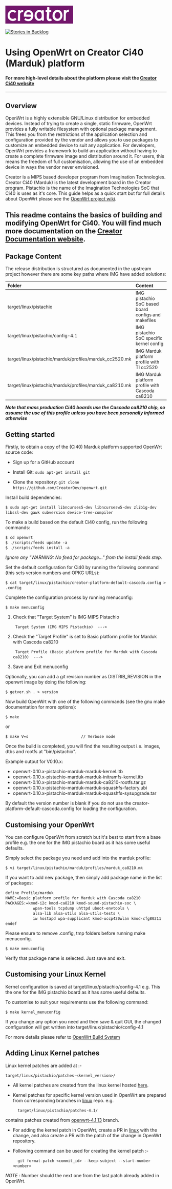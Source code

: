 
![Creator logo](creatorlogo.png)

[![Stories in Backlog](https://badge.waffle.io/CreatorDev/openwrt.png?label=s:%20Backlog&title=Backlog)](http://waffle.io/CreatorDev/openwrt)

# Using OpenWrt on Creator Ci40 (Marduk) platform

#### For more high-level details about the platform please visit the [Creator Ci40 website](https://community.imgtec.com/platforms/creator-ci40/)
----

## Overview

OpenWrt is a highly extensible GNU/Linux distribution for embedded devices. Instead of trying to create a single, static firmware,
OpenWrt provides a fully writable filesystem with optional package management. This frees you from the restrictions of the application
 selection and configuration provided by the vendor and allows you to use packages to customize an embedded device to suit any application.
For developers, OpenWrt provides a framework to build an application without having to create a complete firmware image and distribution around it.
For users, this means the freedom of full customisation, allowing the use of an embedded device in ways the vendor never envisioned.

Creator is a MIPS based developer program from Imagination Technologies. Creator Ci40 (Marduk) is the latest development board in the Creator program. Pistachio is the name of the Imagination Technologies SoC that Ci40 is uses as it's core.
This guide helps as a quick start but for full details about OpenWrt please see the [OpenWrt project wiki](http://wiki.openwrt.org/doc/start).



## This readme contains the basics of building and modifying OpenWrt for Ci40. **You will find much more documentation on the [Creator Documentation website](https://docs.creatordev.io/ci40/guides/openwrt-platform/).**



## Package Content

The release distribution is structured as documented in the upstream project however
there are some key paths where IMG have added solutions:

| Folder              				| Content                                              							|
| :----               				| :----                                                							|
| target/linux/pistachio			| IMG pistachio SoC based board configs and makefiles   						|
| target/linux/pistachio/config-4.1		| IMG pistachio SoC specific kernel config							        |
| target/linux/pistachio/marduk/profiles/marduk_cc2520.mk	| IMG Marduk platform profile with TI cc2520	|
| target/linux/pistachio/marduk/profiles/marduk_ca8210.mk	| IMG Marduk platform profile with Cascoda ca8210  |

***Note that mass production Ci40 boards use the Cascoda ca8210 chip, so assume the use of this profile unless you have been personally informed otherwise***

## Getting started

Firstly, to obtain a copy of the (Ci40) Marduk platform supported OpenWrt source code:

 * Sign up for a GitHub account

 * Install Git:  ```` sudo apt-get install git ````

 * Clone the repository: ```` git clone https://github.com/CreatorDev/openwrt.git ````

Install build dependencies:

    $ sudo apt-get install libncurses5-dev libncursesw5-dev zlib1g-dev libssl-dev gawk subversion device-tree-compiler

To make a build based on the default Ci40 config, run the following commands:

    $ cd openwrt
    $ ./scripts/feeds update -a
    $ ./scripts/feeds install -a

_Ignore any "WARNING: No feed for package..." from the install feeds step._

Set the default configuration for Ci40 by running the following command (this sets version numbers and OPKG URLs):

    $ cat target/linux/pistachio/creator-platform-default-cascoda.config > .config

Complete the configuration process by running menuconfig:

    $ make menuconfig

1. Check that "Target System" is IMG MIPS Pistachio

        Target System (IMG MIPS Pistachio)  --->

2. Check the "Target Profile" is set to Basic platform profile for Marduk with Cascoda ca8210

        Target Profile (Basic platform profile for Marduk with Cascoda ca8210)  --->

3. Save and Exit menuconfig

Optionally, you can add a git revision number as DISTRIB_REVISION in the openwrt image by doing the following:

    $ getver.sh . > version

Now build OpenWrt with one of the following commands (see the gnu make documentation for more options):

    $ make

or

    $ make V=s                       // Verbose mode

Once the build is completed, you will find the resulting output i.e. images, dtbs and rootfs at "bin/pistachio".

Example output for V0.10.x:

- openwrt-0.10.x-pistachio-marduk-marduk-kernel.itb
- openwrt-0.10.x-pistachio-marduk-marduk-initramfs-kernel.itb
- openwrt-0.10.x-pistachio-marduk-marduk-ca8210-rootfs.tar.gz
- openwrt-0.10.x-pistachio-marduk-marduk-squashfs-factory.ubi
- openwrt-0.10.x-pistachio-marduk-marduk-squashfs-sysupgrade.tar

By default the version number is blank if you do not use the creator-platform-default-cascoda.config for loading the configuration.

## Customising your OpenWrt
You can configure OpenWrt from scratch but it's best to start from a base profile
e.g. the one for the IMG pistachio board as it has some useful defaults.

Simply select the package you need and add into the marduk profile:

    $ vi target/linux/pistachio/marduk/profiles/marduk_ca8210.mk

If you want to add new package, then simply add package name in the list of packages:

    define Profile/marduk
    NAME:=Basic platform profile for Marduk with Cascoda ca8210
    PACKAGES:=kmod-i2c kmod-ca8210 kmod-sound-pistachio-soc \
                wpan-tools tcpdump uhttpd uboot-envtools \
                alsa-lib alsa-utils alsa-utils-tests \
                iw hostapd wpa-supplicant kmod-uccp420wlan kmod-cfg80211
    endef

Please ensure to remove .config, tmp folders before running make menuconfig.

    $ make menuconfig

Verify that package name is selected. Just save and exit.

## Customising your Linux Kernel

Kernel configuration is saved at target/linux/pistachio/config-4.1
e.g. This the one for the IMG pistachio board as it has some useful defaults.

To customise to suit your requirements use the following command:

    $ make kernel_menuconfig

If you change any option you need and then save & quit GUI, the changed configuration will get written into target/linux/pistachio/config-4.1

For more details please refer to [OpenWrt Build System]("http://wiki.openwrt.org/doc/howto/build")

## Adding Linux Kernel patches
Linux kernel patches are added at :-

    target/linux/pistachio/patches-<kernel_version>/

* All kernel patches are created from the linux kernel hosted [here](https://github.com/CreatorDev/linux).
* Kernel patches for specific kernel version used in OpenWrt are prepared from corresponding branches in [linux](https://github.com/CreatorDev/linux) repo. e.g.

        target/linux/pistachio/patches-4.1/

contains patches created from [openwrt-4.1.13](https://github.com/CreatorDev/linux/tree/openwrt-4.1.13) branch.
* For adding the kernel patch in OpenWrt, create a PR in [linux](https://github.com/CreatorDev/linux) with the change, and also create a PR with the patch of the change in OpenWrt repository.
* Following command can be used for creating the kernel patch :-

        git format-patch <commit_id> --keep-subject --start-number <number>

*NOTE :* Number should the next one from the last patch already added in OpenWrt.

